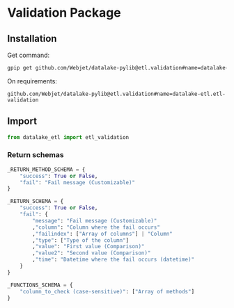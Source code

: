 # Validation Package

## Installation

Get command:

```bash
gpip get github.com/Webjet/datalake-pylib@etl.validation#name=datalake-etl.etl-validation
```

On requirements:

```
github.com/Webjet/datalake-pylib@etl.validation#name=datalake-etl.etl-validation
```

## Import

```python
from datalake_etl import etl_validation
```

### Return schemas

```python
_RETURN_METHOD_SCHEMA = {
    "success": True or False,
    "fail": "Fail message (Customizable)"
}
```

```python
_RETURN_SCHEMA = {
    "success": True or False,
    "fail": {
        "message": "Fail message (Customizable)"
        ,"column": "Column where the fail occurs"
        ,"failindex": ["Array of columns"] | "Column"
        ,"type": ["Type of the column"]
        ,"value": "First value (Comparison)"
        ,"value2": "Second value (Comparison)"
        ,"time": "Datetime where the fail occurs (datetime)"
    }
}
```

```python
_FUNCTIONS_SCHEMA = {
    "column_to_check (case-sensitive)": ["Array of methods"]
}
```
